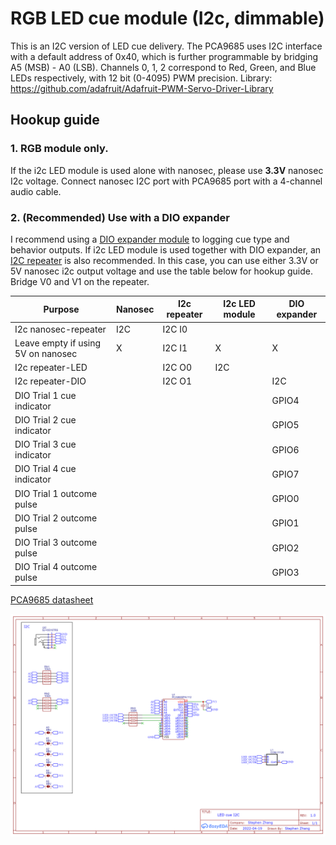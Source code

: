 # RGB LED cue module (I2c, dimmable)
This is an I2C version of LED cue delivery. The PCA9685 uses I2C interface with a default address of 0x40, which is further programmable by bridging A5 (MSB) - A0 (LSB). Channels 0, 1, 2 correspond to Red, Green, and Blue LEDs respectively, with 12 bit (0-4095) PWM precision. Library: https://github.com/adafruit/Adafruit-PWM-Servo-Driver-Library

## Hookup guide
### 1. RGB module only.
If the i2c LED module is used alone with nanosec, please use **3.3V** nanosec I2c voltage. Connect nanosec I2C port with PCA9685 port with a 4-channel audio cable.
### 2. (Recommended) Use with a DIO expander
I recommend using a [DIO expander module](https://github.com/xzhang03/NidaqGUI/tree/master/PCBs/DIO%20expander) to logging cue type and behavior outputs. If i2c LED module is used together with DIO expander, an [I2C repeater](https://github.com/xzhang03/NidaqGUI/tree/master/PCBs/I2C%20repeater) is also recommended. In this case, you can use either 3.3V or 5V nanosec i2c output voltage and use the table below for hookup guide. Bridge V0 and V1 on the repeater.

| Purpose | Nanosec  | I2c repeater | I2c LED module | DIO expander |
| ------- | -------- | ------------ | -------------- | ------------ |
| I2c nanosec-repeater | I2C  | I2C I0 |  |  |
| Leave empty if using 5V on nanosec | X | I2C I1 | X | X |
| I2c repeater-LED     |   | I2C O0  | I2C | |
| I2c repeater-DIO     |   | I2C O1  | | I2C |
| DIO Trial 1 cue indicator  |   |   | | GPIO4 |
| DIO Trial 2 cue indicator  |   |   | | GPIO5 |
| DIO Trial 3 cue indicator |   |   | | GPIO6 |
| DIO Trial 4 cue indicator  |   |   | | GPIO7 |
| DIO Trial 1 outcome pulse  |   |   | | GPIO0 |
| DIO Trial 2 outcome pulse  |   |   | | GPIO1 |
| DIO Trial 3 outcome pulse |   |   | | GPIO2 |
| DIO Trial 4 outcome pulse  |   |   | | GPIO3 |

[PCA9685 datasheet](https://www.nxp.com/docs/en/data-sheet/PCA9685.pdf)

![Schematic](./Schematic_LED%20cue%20I2C_2023-01-03.png)
